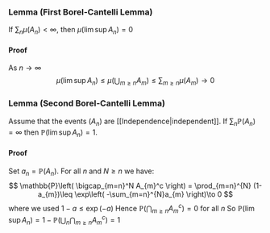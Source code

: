 ### Lemma (First Borel-Cantelli Lemma)
If $\sum_{n}\mu(A_{n})<\infty$, then $\mu(\lim\sup A_{n})=0$
#### Proof
As $n\to \infty$
$$
\mu(\lim\sup A_{n})\leq \mu\left( \bigcup_{m\geq n}A_{m} \right)\leq \sum_{m\geq n}\mu(A_{m})\to 0
$$
### Lemma (Second Borel-Cantelli Lemma)
Assume that the events $(A_{n})$ are [[Independence|independent]]. 
If $\sum_{n}\mathbb{P}(A_{n})=\infty$ then $\mathbb{P}(\lim\sup A_{n})=1$.
#### Proof
Set $a_{n}=\mathbb{P}(A_{n})$. For all $n$ and $N\geq n$ we have:
$$
\mathbb{P}\left( \bigcap_{m=n}^N A_{m}^c \right) = \prod_{m=n}^{N} (1-a_{m})\leq \exp\left( -\sum_{m=n}^{N}a_{m} \right)\to 0
$$
where we used $1-a\leq \exp(-a)$
Hence $\mathbb{P}\left( \bigcap_{m\geq n}A_{m}^c \right)=0$ for all $n$
So $\mathbb{P}(\lim\sup A_{n})=1-\mathbb{P}\left( \bigcup _{n}\bigcap_{m\geq n}A_{m}^c \right)=1$

